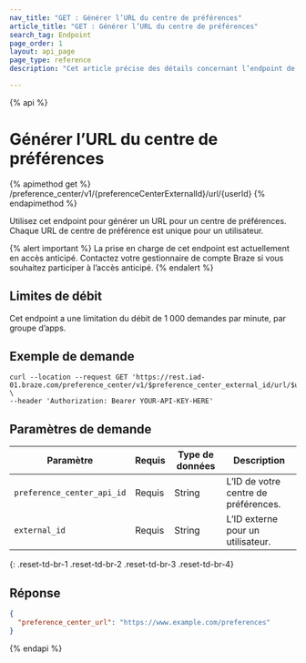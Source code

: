 ```yaml
---
nav_title: "GET : Générer l’URL du centre de préférences"
article_title: "GET : Générer l’URL du centre de préférences"
search_tag: Endpoint
page_order: 1
layout: api_page
page_type: reference
description: "Cet article précise des détails concernant l’endpoint de Braze Générer l’URL du centre de préférences."

---
```

{% api %}
# Générer l’URL du centre de préférences
{% apimethod get %}
/preference_center/v1/{preferenceCenterExternalId}/url/{userId}
{% endapimethod %}

Utilisez cet endpoint pour générer un URL pour un centre de préférences. Chaque URL de centre de préférence est unique pour un utilisateur.

{% alert important %}
La prise en charge de cet endpoint est actuellement en accès anticipé. Contactez votre gestionnaire de compte Braze si vous souhaitez participer à l’accès anticipé.
{% endalert %}

## Limites de débit

Cet endpoint a une limitation du débit de 1 000 demandes par minute, par groupe d’apps.

## Exemple de demande

```
curl --location --request GET 'https://rest.iad-01.braze.com/preference_center/v1/$preference_center_external_id/url/$user_external_id' \
--header 'Authorization: Bearer YOUR-API-KEY-HERE'
```

## Paramètres de demande

| Paramètre | Requis | Type de données | Description |
| --------- | ---------| --------- | ----------- |
|`preference_center_api_id`| Requis | String | L’ID de votre centre de préférences. |
|`external_id`| Requis | String | L’ID externe pour un utilisateur. |
{: .reset-td-br-1 .reset-td-br-2 .reset-td-br-3  .reset-td-br-4}

## Réponse 

```json
{
  "preference_center_url": "https://www.example.com/preferences"
}
```

{% endapi %}